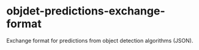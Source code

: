 # objdet-predictions-exchange-format
Exchange format for predictions from object detection algorithms (JSON).
